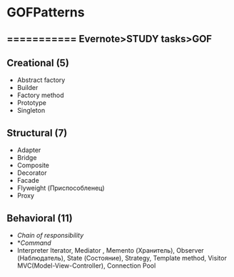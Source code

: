 # GOFPatterns
===========
Evernote>STUDY tasks>GOF
----------

Creational (5)
--------------

- Abstract factory
- Builder
- Factory method
- Prototype
- Singleton

Structural (7)
-------------

- Adapter
- Bridge
- Composite
- Decorator
- Facade
- Flyweight (Приспособленец)
- Proxy

Behavioral (11)
--------------
- *Chain of responsibility*
- **Command*
- Interpreter
  Iterator, Mediator , Memento (Хранитель), Observer (Наблюдатель), State (Состояние), Strategy, Template method, Visitor
    MVC(Model-View-Controller), Connection Pool
